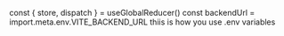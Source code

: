 const { store, dispatch } = useGlobalReducer()
const backendUrl = import.meta.env.VITE_BACKEND_URL  thiis is how you use .env variables
